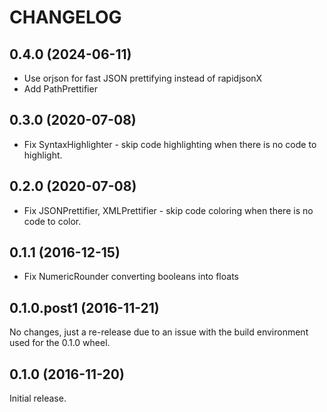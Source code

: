 # CHANGELOG

## 0.4.0 (2024-06-11)

- Use orjson for fast JSON prettifying instead of rapidjsonX
- Add PathPrettifier

## 0.3.0 (2020-07-08)

- Fix SyntaxHighlighter - skip code highlighting when there is no code to highlight.

## 0.2.0 (2020-07-08)

- Fix JSONPrettifier, XMLPrettifier - skip code coloring when there is no code to color.

## 0.1.1 (2016-12-15)

- Fix NumericRounder converting booleans into floats

## 0.1.0.post1 (2016-11-21)

No changes, just a re-release due to an issue with the build environment used for the 0.1.0 wheel.

## 0.1.0 (2016-11-20)

Initial release.
